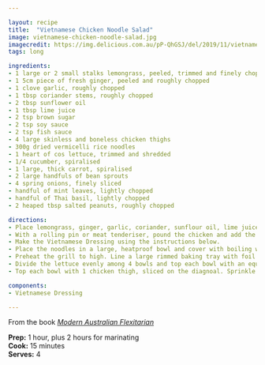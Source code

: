 ```yaml
---

layout: recipe
title:  "Vietnamese Chicken Noodle Salad"
image: vietnamese-chicken-noodle-salad.jpg
imagecredit: https://img.delicious.com.au/pP-QhGSJ/del/2019/11/vietnamese-chicken-noodle-salad-119578-2.jpg
tags: long

ingredients:
- 1 large or 2 small stalks lemongrass, peeled, trimmed and finely chopped
- 1 5cm piece of fresh ginger, peeled and roughly chopped
- 1 clove garlic, roughly chopped
- 1 tbsp coriander stems, roughly chopped
- 2 tbsp sunflower oil
- 1 tbsp lime juice
- 2 tsp brown sugar
- 2 tsp soy sauce
- 2 tsp fish sauce
- 4 large skinless and boneless chicken thighs
- 300g dried vermicelli rice noodles
- 1 heart of cos lettuce, trimmed and shredded
- 1/4 cucumber, spiralised
- 1 large, thick carrot, spiralised
- 2 large handfuls of bean sprouts
- 4 spring onions, finely sliced
- handful of mint leaves, lightly chopped
- handful of Thai basil, lightly chopped 
- 2 heaped tbsp salted peanuts, roughly chopped

directions:
- Place lemongrass, ginger, garlic, coriander, sunflour oil, lime juice, brown sugar, soy sauce and fish sauce in the bowl of a food processor and process until smooth.
- With a rolling pin or meat tenderiser, pound the chicken and add the marinade. Using your hands, rub the marinade into the chicken. Refrigerate, covered, for at least 2 hours and up to 12 hours.
- Make the Vietnamese Dressing using the instructions below. 
- Place the noodles in a large, heatproof bowl and cover with boiling water. Leave to soak for 15 minutes until soft. Drain, rinse well under cold water and drain again. Set aside to cool and drain completely.
- Preheat the grill to high. Line a large rimmed baking tray with foil and arrange the marinated chicken in a single layer. Pour any remaining marinade over the chicken. Grill the chicken for 5-7 minutes on each side until dark brown and crispy in places. Set aside to cool slightly.
- Divide the lettuce evenly among 4 bowls and top each bowl with an equal amount of noodles, cucumber, carrot and bean sprouts. Lightly toss the ingredients in each bowl.
- Top each bowl with 1 chicken thigh, sliced on the diagnoal. Sprinkle with spring onions, mint, Thai basil and peanuts. Serve immediately with the dressing on the side. 

components:
- Vietnamese Dressing

---
```


From the book *[Modern Australian Flexitarian](https://www.penguin.com.au/books/modern-australian-flexitarian-9780143796961)*

**Prep:** 1 hour, plus 2 hours for marinating  
**Cook:** 15 minutes  
**Serves:** 4